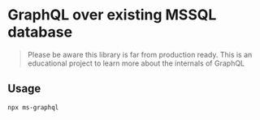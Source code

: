 # GraphQL over existing MSSQL database
> Please be aware this library is far from production ready. This is an educational project to learn more about the internals of GraphQL

## Usage
```
npx ms-graphql
```  